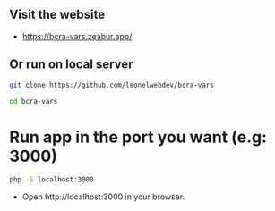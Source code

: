 ## Visit the website
- https://bcra-vars.zeabur.app/

## Or run on local server
```bash
git clone https://github.com/leonelwebdev/bcra-vars
```
```bash
cd bcra-vars
```

# Run app in the port you want (e.g: 3000)
```bash
php -S localhost:3000
```

- Open http://localhost:3000 in your browser.

